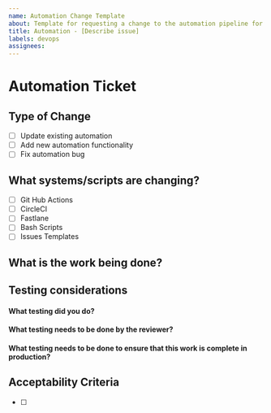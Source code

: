 ```yaml
---
name: Automation Change Template
about: Template for requesting a change to the automation pipeline for the application
title: Automation - [Describe issue]
labels: devops
assignees:
---
```

# Automation Ticket
<!-- Please fill out all of the relevant sections of this template. Please do not delete any areas of this template. The tickets can be updated as the sections are finished and any section that doesn't need to have info should be labeled as NA -->
## Type of Change
- [ ] Update existing automation
- [ ] Add new automation functionality
- [ ] Fix automation bug

## What systems/scripts are changing?
- [ ] Git Hub Actions
- [ ] CircleCI
- [ ] Fastlane
- [ ] Bash Scripts
- [ ] Issues Templates

## What is the work being done?
<!-- Describe the changes being made to the work and in what systems the changes are affecting -->

## Testing considerations
<!-- Explain how to test this change. What did you do, what should a reviewer do and how do we know the change was successful in production? Add links to Circle jobs or GH action runs or any other output that helps to show what we are looking for. -->
#### What testing did you do?
#### What testing needs to be done by the reviewer?
#### What testing needs to be done to ensure that this work is complete in production?

## Acceptability Criteria
<!-- What are the outcomes that have to happen for this ticket to pass QA -->
- [ ] 
